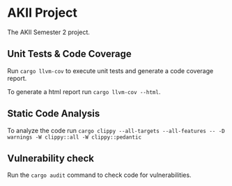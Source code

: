 # AKII Project

The AKII Semester 2 project.

## Unit Tests & Code Coverage

Run `cargo llvm-cov` to execute unit tests and generate a code coverage report.

To generate a html report run `cargo llvm-cov --html`.

## Static Code Analysis

To analyze the code run `cargo clippy --all-targets --all-features -- -D warnings -W clippy::all -W clippy::pedantic`

## Vulnerability check

Run the `cargo audit` command to check code for vulnerabilities.
